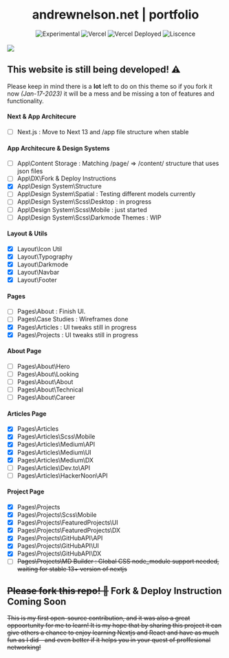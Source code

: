 
<div align="center">
  <h1>andrewnelson.net | portfolio</h1>
  <p></p>
  <img src="https://img.shields.io/badge/stability-beta-blue.svg" alt="Experimental">
  <img src="https://vercelbadge.vercel.app/api/atlamors/portfolio-theme" alt="Vercel">
  <img src="https://therealsujitk-vercel-badge.vercel.app/?app=portfolio-theme-jqe0jhmif-atlamors.vercel.app" alt="Vercel Deployed">
  <img src="https://img.shields.io/github/license/atlamors/portfolio-theme" alt="Liscence">
  <br><br>
</div>

<img src="https://www.andrewnelson.net/img/preview.png">

## This website is still being developed! ⚠️

Please keep in mind there is a **lot** left to do on this theme so if you fork it now *(Jan-17-2023)* it will be a mess and be missing a ton of features and functionality.

#### Next & App Architecure
- [ ] Next.js : Move to Next 13 and /app file structure when stable

#### App Architecure & Design Systems
- [ ] App\Content Storage : Matching /page/ => /content/ structure that uses json files
- [ ] App\DX\Fork & Deploy Instructions
- [x] App\Design System\Structure
- [ ] App\Design System\Spatial : Testing different models currently
- [ ] App\Design System\Scss\Desktop : in progress
- [ ] App\Design System\Scss\Mobile : just started
- [ ] App\Design System\Scss\Darkmode Themes : WIP

#### Layout & Utils
- [x] Layout\Icon Util
- [x] Layout\Typography
- [x] Layout\Darkmode
- [x] Layout\Navbar
- [x] Layout\Footer

#### Pages
- [ ] Pages\About : Finish UI.
- [ ] Pages\Case Studies : Wireframes done
- [x] Pages\Articles : UI tweaks still in progress
- [x] Pages\Projects : UI tweaks still in progress

#### About Page
- [ ] Pages\About\Hero
- [ ] Pages\About\Looking
- [ ] Pages\About\About
- [ ] Pages\About\Technical
- [ ] Pages\About\Career

#### Articles Page
- [x] Pages\Articles
- [x] Pages\Articles\Scss\Mobile 
- [x] Pages\Articles\Medium\API
- [x] Pages\Articles\Medium\UI
- [x] Pages\Articles\Medium\DX
- [ ] Pages\Articles\Dev.to\API
- [ ] Pages\Articles\HackerNoon\API

#### Project Page
- [x] Pages\Projects
- [x] Pages\Projects\Scss\Mobile 
- [x] Pages\Projects\FeaturedProjects\UI
- [x] Pages\Projects\FeaturedProjects\DX
- [x] Pages\Projects\GitHubAPI\API
- [x] Pages\Projects\GitHubAPI\UI
- [x] Pages\Projects\GitHubAPI\DX
- [ ] <s>Pages\Projects\MD Builder : Global CSS node_module support needed, waiting for stable 13+ version of nextjs</s>

## <s>Please fork this repo! 🦄</s> Fork & Deploy Instruction Coming Soon
<s>
This is my first open-source contribution, and it was also a great oppoortunity for me to learn! It is my hope that by sharing this project it can give others a chance to enjoy learning Nextjs and React and have as much fun as I did—and even better if it helps you in your quest of proffesional networking!
</s>

